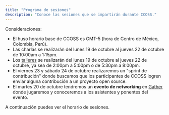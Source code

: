 ```yaml
---
title: "Programa de sesiones"
description: "Conoce las sesiones que se impartirán durante CCOSS."
---
```


Consideraciones:
 * El huso horario base de CCOSS es GMT-5 (hora de Centro de México, Colombia, Perú).
 * Las charlas se realizarán del lunes 19 de octubre al jueves 22 de octubre de 10:00am a 1:15pm.
 * Los [talleres](/workshops) se realizarán del lunes 19 de octubre al jueves 22 de octubre, ya sea de 2:00pm a 5:00pm o de 5:30pm a 8:00pm.
 * El viernes 23 y sábado 24 de octubre realizaremos un "sprint de contribución" donde buscamos que los participantes de CCOSS logren enviar alguna contribución a un proyecto open source.
* El martes 20 de octubre tendremos un **evento de networking** en [Gather](https://gather.town) donde jugaremos y conoceremos a los asistentes y ponentes del evento.

A continuación puedes ver el horario de sesiones.